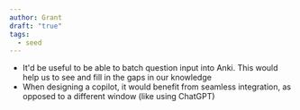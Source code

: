 ```yaml
---
author: Grant
draft: "true"
tags:
  - seed
---
```

- It'd be useful to be able to batch question input into Anki. This would help us to see and fill in the gaps in our knowledge
- When designing a copilot, it would benefit from seamless integration, as opposed to a different window (like using ChatGPT)
